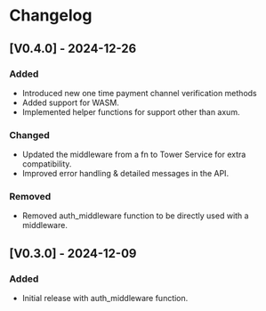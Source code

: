 # Changelog

## [V0.4.0] - 2024-12-26

### Added

- Introduced new one time payment channel verification methods
- Added support for WASM.
- Implemented helper functions for support other than axum.

### Changed

- Updated the middleware from a fn to Tower Service for extra compatibility.
- Improved error handling & detailed messages in the API.

### Removed

- Removed auth_middleware function to be directly used with a middleware.

## [V0.3.0] - 2024-12-09

### Added

- Initial release with auth_middleware function.
